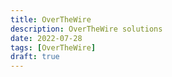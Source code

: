 ```yaml
---
title: OverTheWire
description: OverTheWire solutions
date: 2022-07-28
tags: [OverTheWire]
draft: true
---
```

